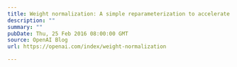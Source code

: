 ```yaml
---
title: Weight normalization: A simple reparameterization to accelerate training of deep neural networks
description: ""
summary: ""
pubDate: Thu, 25 Feb 2016 08:00:00 GMT
source: OpenAI Blog
url: https://openai.com/index/weight-normalization

---
```


